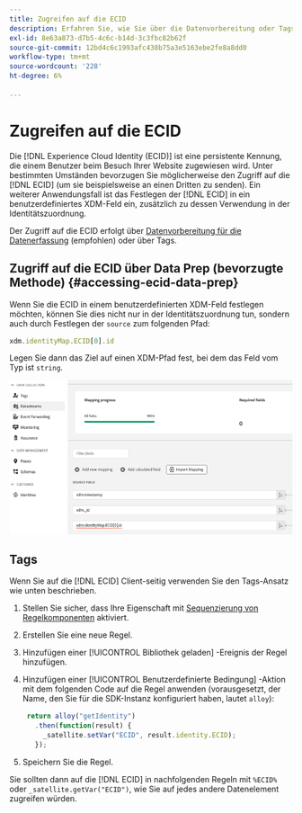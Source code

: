 ```yaml
---
title: Zugreifen auf die ECID
description: Erfahren Sie, wie Sie über die Datenvorbereitung oder Tags auf die Experience Cloud-ID zugreifen.
exl-id: 8e63a873-d7b5-4c6c-b14d-3c3fbc82b62f
source-git-commit: 12bd4c6c1993afc438b75a3e5163ebe2fe8a8dd0
workflow-type: tm+mt
source-wordcount: '228'
ht-degree: 6%

---
```



# Zugreifen auf die ECID

Die [!DNL Experience Cloud Identity (ECID)] ist eine persistente Kennung, die einem Benutzer beim Besuch Ihrer Website zugewiesen wird. Unter bestimmten Umständen bevorzugen Sie möglicherweise den Zugriff auf die [!DNL ECID] (um sie beispielsweise an einen Dritten zu senden). Ein weiterer Anwendungsfall ist das Festlegen der [!DNL ECID] in ein benutzerdefiniertes XDM-Feld ein, zusätzlich zu dessen Verwendung in der Identitätszuordnung.

Der Zugriff auf die ECID erfolgt über [Datenvorbereitung für die Datenerfassung](../../../../edge/datastreams/data-prep.md) (empfohlen) oder über Tags.

## Zugriff auf die ECID über Data Prep (bevorzugte Methode) {#accessing-ecid-data-prep}

Wenn Sie die ECID in einem benutzerdefinierten XDM-Feld festlegen möchten, können Sie dies nicht nur in der Identitätszuordnung tun, sondern auch durch Festlegen der `source` zum folgenden Pfad:

```js
xdm.identityMap.ECID[0].id
```

Legen Sie dann das Ziel auf einen XDM-Pfad fest, bei dem das Feld vom Typ ist `string`.

![](./assets/access-ecid-data-prep.png)

## Tags

Wenn Sie auf die [!DNL ECID] Client-seitig verwenden Sie den Tags-Ansatz wie unten beschrieben.

1. Stellen Sie sicher, dass Ihre Eigenschaft mit [Sequenzierung von Regelkomponenten](../../../ui/managing-resources/rules.md#sequencing) aktiviert.
1. Erstellen Sie eine neue Regel.
1. Hinzufügen einer [!UICONTROL Bibliothek geladen] -Ereignis der Regel hinzufügen.
1. Hinzufügen einer [!UICONTROL Benutzerdefinierte Bedingung] -Aktion mit dem folgenden Code auf die Regel anwenden (vorausgesetzt, der Name, den Sie für die SDK-Instanz konfiguriert haben, lautet `alloy`):

   ```js
    return alloy("getIdentity")
      .then(function(result) {
        _satellite.setVar("ECID", result.identity.ECID);
      });
   ```

1. Speichern Sie die Regel.

Sie sollten dann auf die [!DNL ECID] in nachfolgenden Regeln mit `%ECID%` oder `_satellite.getVar("ECID")`, wie Sie auf jedes andere Datenelement zugreifen würden.
